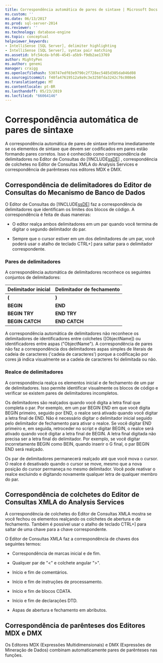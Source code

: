 ```yaml
---
title: Correspondência automática de pares de sintaxe | Microsoft Docs
ms.custom: ''
ms.date: 06/13/2017
ms.prod: sql-server-2014
ms.reviewer: ''
ms.technology: database-engine
ms.topic: conceptual
helpviewer_keywords:
- IntelliSense [SQL Server], delimiter highlighting
- IntelliSense [SQL Server], syntax pair matching
ms.assetid: bfc54cda-bfd6-4545-a5b9-f9db2ae13769
author: MightyPen
ms.author: genemi
manager: craigg
ms.openlocfilehash: 530747edf03e9790c2f728ec5485d305da046d08
ms.sourcegitcommit: f40fa47619512a9a9c3e3258fda3242c76c008e6
ms.translationtype: MT
ms.contentlocale: pt-BR
ms.lasthandoff: 05/23/2019
ms.locfileid: "66064146"
---
```

# <a name="automatic-matching-of-syntax-pairs"></a>Correspondência automática de pares de sintaxe
  A correspondência automática de pares de sintaxe informa imediatamente se os elementos de sintaxe que devem ser codificados em pares estão formando pares corretos. Isso é conhecido como correspondência de delimitadores no Editor de Consultas do [!INCLUDE[ssDE](../../includes/ssde-md.md)] , correspondência de colchetes no Editor de Consultas XMLA do Analysis Services e correspondência de parênteses nos editores MDX e DMX.  
  
## <a name="database-engine-query-editor-delimiter-matching"></a>Correspondência de delimitadores do Editor de Consultas do Mecanismo de Banco de Dados  
 O Editor de Consultas do [!INCLUDE[ssDE](../../includes/ssde-md.md)] faz a correspondência de delimitadores que identificam os limites dos blocos de código. A correspondência é feita de duas maneiras:  
  
-   O editor realça ambos delimitadores em um par quando você termina de digitar o segundo delimitador do par.  
  
-   Sempre que o cursor estiver em um dos delimitadores de um par, você poderá usar o atalho de teclado CTRL+] para saltar para o delimitador correspondente.  
  
### <a name="delimiter-pairs"></a>Pares de delimitadores  
 A correspondência automática de delimitadores reconhece os seguintes conjuntos de delimitadores:  
  
|Delimitador inicial|Delimitador de fechamento|  
|--------------------|-----------------------|  
|**(**|**)**|  
|**BEGIN**|**END**|  
|**BEGIN TRY**|**END TRY**|  
|**BEGIN CATCH**|**END CATCH**|  
  
 A correspondência automática de delimitadores não reconhece os delimitadores de identificadores entre colchetes ([ObjectName]) ou identificadores entre aspas ("ObjectName"). A correspondência de pares não faz a correspondência dos delimitadores aspas simples de literais de cadeia de caracteres ('cadeia de caracteres') porque a codificação por cores já indica visualmente se a cadeia de caracteres foi delimitada ou não.  
  
### <a name="delimiter-highlighting"></a>Realce de delimitadores  
 A correspondência realça os elementos inicial e de fechamento de um par de delimitadores. Isso permite identificar visualmente os blocos de código e verificar se existem pares de delimitadores incompletos.  
  
 Os delimitadores são realçados quando você digita a letra final que completa o par. Por exemplo, em um par BEGIN END em que você digita BEGIN primeiro, seguido por END, o realce será ativado quando você digitar a letra final de END. Não é necessário digitar o delimitador inicial seguido pelo delimitador de fechamento para ativar o realce. Se você digitar END primeiro e, em seguida, retroceder no script e digitar BEGIN, o realce será ativado quando você digitar a letra final de BEGIN. A letra final digitada não precisa ser a letra final do delimitador. Por exemplo, se você digitar incorretamente BEGIN como BEIN, quando inserir o G final, o par BEGIN END será realçado.  
  
 Os par de delimitadores permanecerá realçado até que você mova o cursor. O realce é desativado quando o cursor se move, mesmo que a nova posição do cursor permaneça no mesmo delimitador. Você pode reativar o realce excluindo e digitando novamente qualquer letra de qualquer membro do par.  
  
## <a name="analysis-services-xmla-query-editor-brace-matching"></a>Correspondência de colchetes do Editor de Consultas XMLA do Analysis Services  
 A correspondência de colchetes do Editor de Consultas XMLA mostra se você fechou os elementos realçando os colchetes de abertura e de fechamento. Também é possível usar o atalho de teclado CTRL+] para saltar de uma chave para a chave correspondente.  
  
 O Editor de Consultas XMLA faz a correspondência de chaves dos seguintes termos:  
  
-   Correspondência de marcas inicial e de fim.  
  
-   Qualquer par de "\<" e colchete angular ">".  
  
-   Início e fim de comentários.  
  
-   Início e fim de instruções de processamento.  
  
-   Início e fim de blocos CDATA.  
  
-   Início e fim de declarações DTD.  
  
-   Aspas de abertura e fechamento em abributos.  
  
## <a name="mdx-and-dmx-editor-parenthesis-matching"></a>Correspondência de parênteses dos Editores MDX e DMX  
 Os Editores MDX (Expressões Multidimensionais) e DMX (Expressões de Mineração de Dados) combinam automaticamente pares de parênteses nas funções.  
  
  
